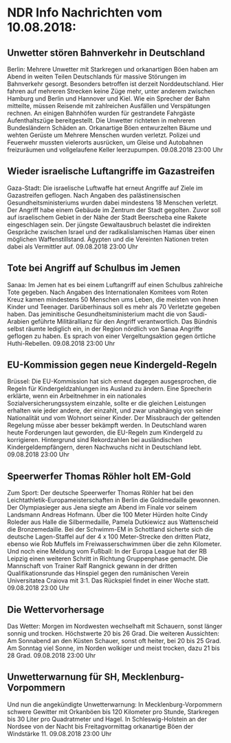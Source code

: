 # NDR Info Nachrichten vom 10.08.2018:


## Unwetter stören Bahnverkehr in Deutschland
Berlin: Mehrere Unwetter mit Starkregen und orkanartigen Böen haben am Abend in weiten Teilen Deutschlands für massive Störungen im Bahnverkehr gesorgt. Besonders betroffen ist derzeit Norddeutschland. Hier fahren auf mehreren Strecken keine Züge mehr, unter anderem zwischen Hamburg und Berlin und Hannover und Kiel. Wie ein Sprecher der Bahn mitteilte, müssen Reisende mit zahlreichen Ausfällen und Verspätungen rechnen. An einigen Bahnhöfen wurden für gestrandete Fahrgäste Aufenthaltszüge bereitgestellt. Die Unwetter richteten in mehreren Bundesländern Schäden an. Orkanartige Böen entwurzelten Bäume und wehten Gerüste um Mehrere Menschen wurden verletzt. Polizei und Feuerwehr mussten vielerorts ausrücken, um Gleise und Autobahnen freizuräumen und vollgelaufene Keller leerzupumpen. 09.08.2018 23:00 Uhr 

## Wieder israelische Luftangriffe im Gazastreifen
Gaza-Stadt: Die israelische Luftwaffe hat erneut Angriffe auf Ziele im Gazastreifen geflogen. Nach Angaben des palästinensischen Gesundheitsministeriums wurden dabei mindestens 18 Menschen verletzt. Der Angriff habe einem Gebäude im Zentrum der Stadt gegolten. Zuvor soll auf israelischem Gebiet in der Nähe der Stadt Beerscheba eine Rakete eingeschlagen sein. Der jüngste Gewaltausbruch belastet die indirekten Gespräche zwischen Israel und der radikalislamischen Hamas über einen möglichen Waffenstillstand. Ägypten und die Vereinten Nationen treten dabei als Vermittler auf. 09.08.2018 23:00 Uhr 

## Tote bei Angriff auf Schulbus im Jemen
Sanaa: Im Jemen hat es bei einem Luftangriff auf einen Schulbus zahlreiche Tote gegeben. Nach Angaben des Internationalen Komitees vom Roten Kreuz kamen mindestens 50 Menschen ums Leben, die meisten von ihnen Kinder und Teenager. Darüberhinaus soll es mehr als 70 Verletzte gegeben haben. Das jeminitische Gesundheitsministerium macht die von Saudi-Arabien geführte Militärallianz für den Angriff verantwortlich. Das Bündnis selbst räumte lediglich ein, in der Region nördlich von Sanaa Angriffe geflogen zu haben. Es sprach von einer Vergeltungsaktion gegen örtliche Huthi-Rebellen. 09.08.2018 23:00 Uhr 

## EU-Kommission gegen neue Kindergeld-Regeln
Brüssel: Die EU-Kommission hat sich erneut dagegen ausgesprochen, die Regeln für Kindergeldzahlungen ins Ausland zu ändern. Eine Sprecherin erklärte, wenn ein Arbeitnehmer in ein nationales Sozialversicherungssystem einzahle, sollte er die gleichen Leistungen erhalten wie jeder andere, der einzahlt, und zwar unabhängig von seiner Nationalität und vom Wohnort seiner Kinder. Der Missbrauch der geltenden Regelung müsse aber besser bekämpft werden. In Deutschland waren heute Forderungen laut geworden, die EU-Regeln zum Kindergeld zu korrigieren. Hintergrund sind Rekordzahlen bei ausländischen Kindergeldempfängern, deren Nachwuchs nicht in Deutschland lebt. 09.08.2018 23:00 Uhr 

## Speerwerfer Thomas Röhler holt EM-Gold
Zum Sport: Der deutsche Speerwerfer Thomas Röhler hat bei den Leichtathletik-Europameisterschaften in Berlin die Goldmedaille gewonnen. Der Olympiasieger aus Jena siegte am Abend im Finale vor seinem Landsmann Andreas Hofmann. Über die 100 Meter Hürden holte Cindy Roleder aus Halle die Silbermedaille, Pamela Dutkiewicz aus Wattenscheid die Bronzemedaille. Bei der Schwimm-EM in Schottland sicherte sich die deutsche Lagen-Staffel auf der 4 x 100 Meter-Strecke den dritten Platz, ebenso wie Rob Muffels im Freiwasserschwimmen über die zehn Kilometer. Und noch eine Meldung vom Fußball: In der Europa League hat der RB Leipzig einen weiteren Schritt in Richtung Gruppenphase gemacht. Die Mannschaft von Trainer Ralf Rangnick gewann in der dritten Qualifikationsrunde das Hinspiel gegen den rumänischen Verein Universitatea Craiova mit 3:1. Das Rückspiel findet in einer Woche statt. 09.08.2018 23:00 Uhr 

## Die Wettervorhersage
Das Wetter:
Morgen im Nordwesten wechselhaft mit Schauern, sonst länger sonnig und trocken. Höchstwerte 20 bis 26 Grad. Die weiteren Aussichten: Am Sonnabend an den Küsten Schauer, sonst oft heiter, bei 20 bis 25 Grad. Am Sonntag viel Sonne, im Norden wolkiger und meist trocken, dazu 21 bis 28 Grad. 09.08.2018 23:00 Uhr 

## Unwetterwarnung für SH, Mecklenburg-Vorpommern
Und nun die angekündigte Unwetterwarnung: In Mecklenburg-Vorpommern schwere Gewitter mit Orkanböen bis 120 Kilometer pro Stunde, Starkregen bis 30 Liter pro Quadratmeter und Hagel. In Schleswig-Holstein an der Nordsee von der Nacht bis Freitagvormittag orkanartige Böen der Windstärke 11. 09.08.2018 23:00 Uhr 
